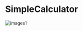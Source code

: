 # SimpleCalculator

![images1](https://user-images.githubusercontent.com/84699135/125451042-40ccab72-0ab8-4470-8407-66a3300dc283.png)
